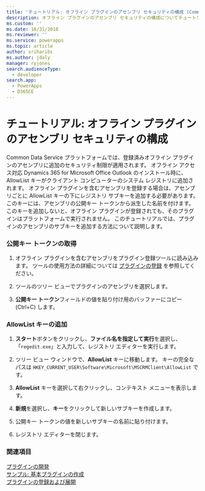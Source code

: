 ```yaml
---
title: 'チュートリアル: オフライン プラグインのアセンブリ セキュリティの構成 (Common Data Service) | Microsoft Docs'
description: オフライン プラグインのアセンブリ セキュリティの構成についてチュートリアルが提供されます。
ms.custom: ''
ms.date: 10/31/2018
ms.reviewer: ''
ms.service: powerapps
ms.topic: article
author: sriharibs
ms.author: jdaly
manager: ryjones
search.audienceType:
  - developer
search.app:
  - PowerApps
  - D365CE
---
```

# <a name="walkthrough-configure-assembly-security-for-an-offline-plug-in"></a>チュートリアル: オフライン プラグインのアセンブリ セキュリティの構成

Common Data Service プラットフォームでは、登録済みオフライン プラグインのアセンブリに追加のセキュリティ制限が適用されます。 オフライン アクセス対応 Dynamics 365 for Microsoft Office Outlook のインストール時に、AllowList キーがクライアント コンピューターのシステム レジストリに追加されます。 オフライン プラグインを含むアセンブリを登録する場合は、アセンブリごとに AllowList キーの下にレジストリ サブキーを追加する必要があります。このキーには、アセンブリの公開キー トークンから派生した名前を付けます。 このキーを追加しないと、オフライン プラグインが登録されても、そのプラグインはプラットフォームで実行されません。 このチュートリアルでは、プラグインのアセンブリのサブキーを追加する方法について説明します。  
  
### <a name="get-the-public-key-token"></a>公開キー トークンの取得  
  
1.  オフライン プラグインを含むアセンブリをプラグイン登録ツールに読み込みます。 ツールの使用方法の詳細については [プラグインの登録](../register-plug-in.md) を参照してください。  
  
2.  ツールのツリー ビューでプラグインのアセンブリを選択します。  
  
3.  **公開キー トークン**フィールドの値を貼り付け用のバッファーにコピー (Ctrl+C) します。  
  
### <a name="add-an-allowlist-key"></a>AllowList キーの追加  
  
1.  **スタート**ボタンをクリックし、**ファイル名を指定して実行**を選択し、「`regedit.exe`」と入力して、レジストリ エディターを実行します。  
  
2.  ツリー ビュー ウィンドウで、**AllowList** キーに移動します。 キーの完全なパスは `HKEY_CURRENT_USER\Software\Microsoft\MSCRMClient\AllowList` です。  
  
3.  **AllowList** キーを選択して右クリックし、コンテキスト メニューを表示します。  
  
4.  **新規**を選択し、**キー**をクリックして新しいサブキーを作成します。  
  
5.  公開キー トークンの値を新しいサブキーの名前に貼り付けます。  
  
6.  レジストリ エディターを閉じます。  
  
### <a name="see-also"></a>関連項目  
 [プラグインの開発](/dynamics365/customer-engagement/developer/plugin-development)   
 [サンプル: 基本プラグインの作成](../org-service/samples/basic-followup-plugin.md)   
 [プラグインの登録および展開](/dynamics365/customer-engagement/developer/register-deploy-plugins)